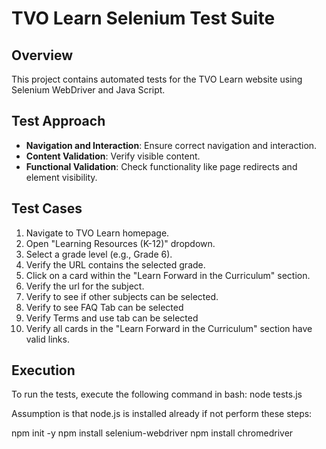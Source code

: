 # TVO Learn Selenium Test Suite

## Overview
This project contains automated tests for the TVO Learn website using Selenium WebDriver and Java Script.

## Test Approach
- **Navigation and Interaction**: Ensure correct navigation and interaction.
- **Content Validation**: Verify visible content.
- **Functional Validation**: Check functionality like page redirects and element visibility.

## Test Cases
1. Navigate to TVO Learn homepage.
2. Open "Learning Resources (K-12)" dropdown.
3. Select a grade level (e.g., Grade 6).
4. Verify the URL contains the selected grade.
5. Click on a card within the "Learn Forward in the Curriculum" section.
6. Verify the url for the subject.
7. Verify to see if other subjects can be selected.
8. Verify to see FAQ Tab can be selected
9. Verify Terms and use tab can be selected
10. Verify all cards in the "Learn Forward in the Curriculum" section have valid links.

## Execution
To run the tests, execute the following command in bash:
node tests.js


Assumption is that node.js is installed already if not perform these steps:

npm init -y
npm install selenium-webdriver
npm install chromedriver
